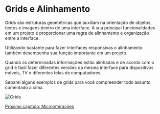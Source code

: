 # Grids e Alinhamento 

Grids são estruturas geométricas que auxiliam na orientação de objetos, textos e imagens dentro de uma interface. A sua principal funcionalidades em um projeto é proporcionar uma regra de alinhamento e organização entre a interface.

Utilizando bastante para fazer interfaces responsivas o alinhamento também desempenha sua função importante em um projeto.

Quando as determinadas informações estão alinhadas e de acordo com o grid é fácil fazer diferentes versões da mesma interface para dispositivos móveis, TV e diferentes telas de computadores.

Separei alguns exemplos de grids para você compreender todo assunto comentado a cima.

![Grids](https://miro.medium.com/max/1824/1*f5JcAUOd7UZ_9fmRPDKNTA.png)

[Próximo capítulo: Microinterações](../15-Microinteracoes.md)